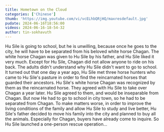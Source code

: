 ```yaml
---
title: Hometown on the Cloud
categories: ['Chinese']
thumb: 'https://img.youtube.com/vi/vcELhbQRjHQ/maxresdefault.jpg'
pudate: 2024-06-16T18:56:00
videos: 2024-06-16-18-54-32
author: tin-sokhavuth
---
```

Hu Sile is going to school, but he is unwilling, because once he goes to the city, he will have to be separated from his beloved white horse Chagan. The white horse Chagan was given to Hu Sile by his father, and Hu Sile liked it very much. Except for Hu Sile, Chagan did not allow anyone to ride on his back. The adults didn't understand why Hu Sile didn't want to go to school. It turned out that one day a year ago, Hu Sile met three horse hunters who came to Hu Sile's pasture in order to find the reincarnated horses that guarded their ancestors. Hu Sile's white horse Chagan was recognized by them as the reincarnated horse. They agreed with Hu Sile to take over Chagan a year later. Hu Sile agreed to them, and would be inseparable from Chagan. But now He had to go to school in city town, so he had to be separated from Chagan. To make matters worse, in order to improve the living conditions of the family and allow Hu Sile to study and live better, Hu Sile's father decided to move his family into the city and planned to buy all the animals. Especially for Chagan, buyers have already come to inquire. So Hu Sile launched a one-person rescue operation...